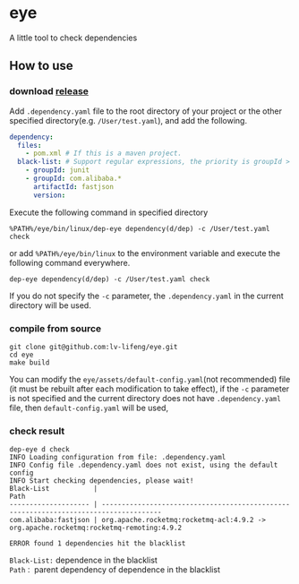 # eye
A little tool to check dependencies

## How to use


### download [release](https://github.com/lv-lifeng/eye/releases)
Add `.dependency.yaml` file to the root directory of your project or the other specified directory(e.g. `/User/test.yaml`), and add the following.
```yaml
dependency:
  files:
    - pom.xml # If this is a maven project.
  black-list: # Support regular expressions, the priority is groupId > artifactId > version
    - groupId: junit
    - groupId: com.alibaba.*
      artifactId: fastjson
      version:
```
Execute the following command in specified directory
```shell
%PATH%/eye/bin/linux/dep-eye dependency(d/dep) -c /User/test.yaml check
```
or add `%PATH%/eye/bin/linux` to the environment variable and execute the following command everywhere.
```shell
dep-eye dependency(d/dep) -c /User/test.yaml check
```
If you do not specify the `-c` parameter, the `.dependency.yaml` in the current directory will be used.

### compile from source
```shell
git clone git@github.com:lv-lifeng/eye.git
cd eye
make build 
```
You can modify the `eye/assets/default-config.yaml`(not recommended) file (it must be rebuilt after each modification to take effect), if the `-c` parameter is not specified and the current directory does not have `.dependency.yaml` file, then `default-config.yaml` will be used, 



### check result
```shell
dep-eye d check
INFO Loading configuration from file: .dependency.yaml 
INFO Config file .dependency.yaml does not exist, using the default config 
INFO Start checking dependencies, please wait!    
Black-List           |                                                                                  Path
-------------------- | -------------------------------------------------------------------------------------
com.alibaba:fastjson | org.apache.rocketmq:rocketmq-acl:4.9.2 -> org.apache.rocketmq:rocketmq-remoting:4.9.2

ERROR found 1 dependencies hit the blacklist 
```
`Black-List:` dependence in the blacklist  
`Path：` parent dependency of dependence in the blacklist
